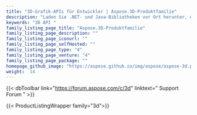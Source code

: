 ```yaml
---
title: "3D-Grafik-APIs für Entwickler | Aspose.3D-Produktfamilie"
description: "Laden Sie .NET- und Java-Bibliotheken vor Ort herunter, um 3D-Dateien zu erstellen, zu bearbeiten und zu konvertieren. Keine 3D-Modellierungssoftware erforderlich. Arbeiten Sie mit Geometrie, Szenenhierarchie, teilen oder teilen Sie Meshes, animieren Sie Objekte, fügen Sie Zielkameras hinzu und vieles mehr."
keywords: "3D API "
family_listing_page_title: "Aspose.3D-Produktfamilie"
family_listing_page_description: ""
family_listing_page_iconurl: ""
family_listing_page_selfHosted: ""
family_listing_page_type: "4"
family_listing_page_venture: "4"
family_listing_page_package: ""
homepage_github_image: "https://aspose.github.io/img/aspose/aspose-3d.png"
weight:  14
---
```


{{< dbToolbar link="https://forum.aspose.com/c/3d" linktext=" Support Forum " >}}

{{< ProductListingWrapper family="3d">}}

